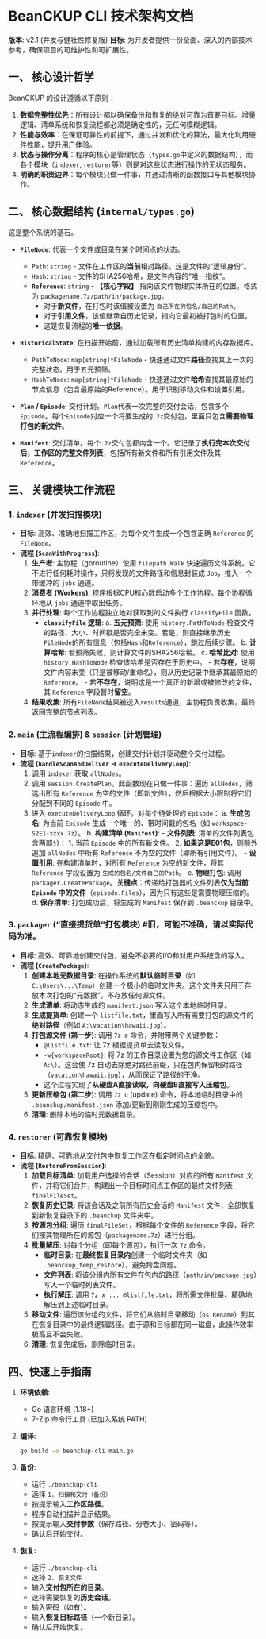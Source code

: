 # BeanCKUP CLI 技术架构文档

**版本**: v2.1 (并发与健壮性修复版)
**目标**: 为开发者提供一份全面、深入的内部技术参考，确保项目的可维护性和可扩展性。

## 一、 核心设计哲学

BeanCKUP 的设计遵循以下原则：

1.  **数据完整性优先**：所有设计都以确保备份和恢复的绝对可靠为首要目标。增量逻辑、清单系统和恢复流程都必须是确定性的，无任何模糊逻辑。
2.  **性能与效率**：在保证可靠性的前提下，通过并发和优化的算法，最大化利用硬件性能，提升用户体验。
3.  **状态与操作分离**：程序的核心是管理状态（`types.go`中定义的数据结构），而各个模块（`indexer`, `restorer`等）则是对这些状态进行操作的无状态服务。
4.  **明确的职责边界**：每个模块只做一件事，并通过清晰的函数接口与其他模块协作。

## 二、 核心数据结构 (`internal/types.go`)

这是整个系统的基石。

-   **`FileNode`**: 代表一个文件或目录在某个时间点的状态。
    * `Path`: `string` - 文件在工作区的**当前**相对路径。这是文件的“逻辑身份”。
    * `Hash`: `string` - 文件的SHA256哈希，是文件内容的“唯一指纹”。
    * **`Reference`**: `string` - **【核心字段】** 指向该文件物理实体所在的位置。格式为 `packagename.7z/path/in/package.jpg`。
        * 对于**新文件**，在打包时该值被设置为 `自己所在的包名/自己的Path`。
        * 对于**引用文件**，该值继承自历史记录，指向它最初被打包时的位置。
        * 这是恢复流程的**唯一依据**。

-   **`HistoricalState`**: 在扫描开始前，通过加载所有历史清单构建的内存数据库。
    * `PathToNode`: `map[string]*FileNode` - 快速通过文件**路径**查找其上一次的完整状态。用于五元预筛。
    * `HashToNode`: `map[string]*FileNode` - 快速通过文件**哈希**查找其最原始的节点信息（包含最原始的Reference）。用于识别移动文件和设置引用。

-   **`Plan` / `Episode`**: 交付计划。`Plan`代表一次完整的交付会话，包含多个`Episode`。每个`Episode`对应一个将要生成的`.7z`交付包，里面只包含**需要物理打包的新文件**。

-   **`Manifest`**: 交付清单。每个`.7z`交付包都内含一个。它记录了**执行完本次交付后，工作区的完整文件列表**，包括所有新文件和所有引用文件及其`Reference`。

## 三、 关键模块工作流程

### 1. `indexer` (并发扫描模块)

-   **目标**: 高效、准确地扫描工作区，为每个文件生成一个包含正确 `Reference` 的 `FileNode`。
-   **流程 (`ScanWithProgress`)**:
    1.  **生产者**: 主协程（goroutine）使用 `filepath.Walk` 快速遍历文件系统。它不进行任何耗时操作，只将发现的文件路径和信息封装成 `Job`，推入一个带缓冲的 `jobs` 通道。
    2.  **消费者 (Workers)**: 程序根据CPU核心数启动多个工作协程。每个协程循环地从 `jobs` 通道中取出任务。
    3.  **并行处理**: 每个工作协程独立地对获取到的文件执行 `classifyFile` 函数。
        * **`classifyFile` 逻辑**:
            a.  **五元预筛**: 使用 `history.PathToNode` 检查文件的路径、大小、时间戳是否完全未变。若是，则直接继承历史`FileNode`的所有信息（包括`Hash`和`Reference`），跳过后续步骤。
            b.  **计算哈希**: 若预筛失败，则计算文件的SHA256哈希。
            c.  **哈希比对**: 使用 `history.HashToNode` 检查该哈希是否存在于历史中。
                -   若**存在**，说明文件内容未变（只是被移动/重命名），则从历史记录中继承其最原始的 `Reference`。
                -   若**不存在**，说明这是一个真正的新增或被修改的文件，其 `Reference` 字段暂时**留空**。
    4.  **结果收集**: 所有`FileNode`结果被送入`results`通道，主协程负责收集，最终返回完整的节点列表。

### 2. `main` (主流程编排) & `session` (计划管理)

-   **目标**: 基于`indexer`的扫描结果，创建交付计划并驱动整个交付过程。
-   **流程 (`handleScanAndDeliver` -> `executeDeliveryLoop`)**:
    1.  调用 `indexer` 获取 `allNodes`。
    2.  调用 `session.CreatePlan`。此函数现在只做一件事：遍历 `allNodes`，筛选出所有 `Reference` 为空的文件（即新文件），然后根据大小限制将它们分配到不同的 `Episode` 中。
    3.  进入 `executeDeliveryLoop` 循环。对每个待处理的 `Episode`：
        a.  **生成包名**: 为当前 `Episode` 生成一个唯一的、带时间戳的包名（如 `workspace-S2E1-xxxx.7z`）。
        b.  **构建清单 (`Manifest`)**:
            -   **文件列表**: 清单的文件列表包含两部分：
                1.  当前 `Episode` 中的所有新文件。
                2.  **如果这是E01包**，则额外追加 `allNodes` 中所有 `Reference` 不为空的文件（即所有引用文件）。
            -   **设置引用**: 在构建清单时，对所有 `Reference` 为空的新文件，将其 `Reference` 字段设置为 `生成的包名/文件自己的Path`。
        c.  **物理打包**: 调用 `packager.CreatePackage`。**关键点**：传递给打包器的文件列表**仅为当前 `Episode` 中的文件**（`episode.Files`），因为只有这些是需要物理压缩的。
        d.  **保存清单**: 打包成功后，将生成的 `Manifest` 保存到 `.beanckup` 目录中。

### 3. `packager` (“直接提货单”打包模块)  #旧，可能不准确，请以实际代码为准。 

-   **目标**: 高效、可靠地创建交付包，避免不必要的I/O和对用户系统盘的写入。
-   **流程 (`CreatePackage`)**:
    1.  **创建本地元数据目录**: 在操作系统的**默认临时目录**（如 `C:\Users\...\Temp`）创建一个极小的临时文件夹。这个文件夹只用于存放本次打包的“元数据”，不存放任何源文件。
    2.  **生成清单**: 将动态生成的 `manifest.json` 写入这个本地临时目录。
    3.  **生成提货单**: 创建一个 `listfile.txt`，里面写入所有需要打包的源文件的**绝对路径**（例如 `A:\vacation\hawaii.jpg`）。
    4.  **打包源文件 (第一步)**: 调用 `7z a` 命令，并附带两个关键参数：
        * `@listfile.txt`: 让 7z 根据提货单去读取文件。
        * `-w{workspaceRoot}`: 将 7z 的工作目录设置为您的源文件工作区（如 `A:\`）。这会使 7z 自动去除绝对路径前缀，只在包内保留相对路径（`vacation\hawaii.jpg`），从而保证了路径的干净。
        * 这个过程实现了**从硬盘A直接读取，向硬盘B直接写入压缩包**。
    5.  **更新压缩包 (第二步)**: 调用 `7z u` (update) 命令，将本地临时目录中的 `.beanckup/manifest.json` 添加/更新到刚刚生成的压缩包中。
    6.  **清理**: 删除本地的临时元数据目录。

### 4. `restorer` (可靠恢复模块)

-   **目标**: 精确、可靠地从交付包中恢复工作区在指定时间点的全貌。
-   **流程 (`RestoreFromSession`)**:
    1.  **加载目标清单**: 加载用户选择的会话（Session）对应的所有 `Manifest` 文件，并将它们合并，构建出一个目标时间点工作区的最终文件列表 `finalFileSet`。
    2.  **恢复历史记录**: 将该会话及之前所有历史会话的 `Manifest` 文件，全部恢复到新恢复目录下的 `.beanckup` 文件夹中。
    3.  **按源包分组**: 遍历 `finalFileSet`，根据每个文件的 `Reference` 字段，将它们按其物理所在的源包（`packagename.7z`）进行分组。
    4.  **批量解压**: 对每个分组（即每个源包），执行一次 `7z` 命令。
        * **临时目录**: 在**最终恢复目录内**创建一个临时文件夹（如 `.beanckup_temp_restore`），避免跨盘问题。
        * **文件列表**: 将该分组内所有文件在包内的路径（`path/in/package.jpg`）写入一个临时列表文件。
        * **执行解压**: 调用 `7z x ... @listfile.txt`，将所需文件批量、精确地解压到上述临时目录。
    5.  **移动文件**: 遍历该分组的文件，将它们从临时目录移动（`os.Rename`）到其在恢复目录中的最终逻辑路径。由于源和目标都在同一磁盘，此操作效率极高且不会失败。
    6.  **清理**: 恢复完成后，删除临时目录。

## 四、快速上手指南

1.  **环境依赖**:
    * Go 语言环境 (1.18+)
    * 7-Zip 命令行工具 (已加入系统 PATH)

2.  **编译**:
    ```sh
    go build -o beanckup-cli main.go
    ```

3.  **备份**:
    * 运行 `./beanckup-cli`
    * 选择 `1. 扫描和交付（备份）`
    * 按提示输入**工作区路径**。
    * 程序自动扫描并显示结果。
    * 按提示输入**交付参数**（保存路径、分卷大小、密码等）。
    * 确认后开始交付。

4.  **恢复**:
    * 运行 `./beanckup-cli`
    * 选择 `2. 恢复文件`
    * 输入**交付包所在的目录**。
    * 选择需要恢复的**历史会话**。
    * 输入密码（如有）。
    * 输入**恢复目标路径**（一个新目录）。
    * 确认后开始恢复。
